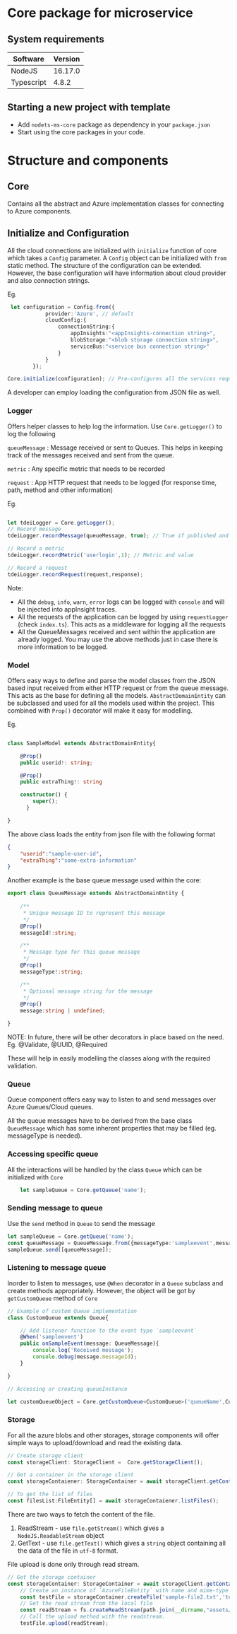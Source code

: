 # Core package for microservice


## System requirements
| Software | Version|
|----|---|
| NodeJS | 16.17.0|
| Typescript | 4.8.2 |

## Starting a new project with template

- Add `nodets-ms-core` package as dependency in your `package.json`
- Start using the core packages in your code.

# Structure and components



## Core
Contains all the abstract and Azure implementation classes for connecting to Azure components.

## Initialize and Configuration
All the cloud connections are initialized with `initialize` function of core which takes a `Config` parameter. A `Config` object can be initialized with `from` static method. The structure of the configuration can be extended. However, the base configuration will have information about cloud provider and also connection strings.

Eg.
```typescript
 let configuration = Config.from({
            provider:'Azure', // default
            cloudConfig:{
                connectionString:{
                    appInsights:"<appInsights-connection string>",
                    blobStorage:"<blob storage connection string>",
                    serviceBus:"<service bus connection string>"
                }
            }
        });

Core.initialize(configuration); // Pre-configures all the services required for the project.
```
A developer can employ loading the configuration from JSON file as well.


### Logger
Offers helper classes to help log the information.
Use `Core.getLogger()` to log the following

`queueMessage`  : Message received or sent to Queues. This helps in keeping track of the messages received and sent from the queue.

`metric`    : Any specific metric that needs to be recorded

`request` : App HTTP request that needs to be logged (for response time, path, method and other information)

Eg.
```typescript

let tdeiLogger = Core.getLogger();
// Record message
tdeiLogger.recordMessage(queueMessage, true); // True if published and false if received

// Record a metric
tdeiLogger.recordMetric('userlogin',1); // Metric and value

// Record a request
tdeiLogger.recordRequest(request,response);

```
Note:

* All the `debug`, `info`, `warn`, `error` logs can be logged with `console` and will be injected into appInsight traces.
* All the requests of the application can be logged by using `requestLogger` (check `index.ts`). This acts as a middleware for logging all the requests
* All the QueueMessages received and sent within the application are already logged. You may use the above methods just in case there is more information to be logged.

### Model
Offers easy ways to define and parse the model classes from the JSON based input received from either HTTP request or from the queue message. This acts as the base for defining all the models. `AbstractDomainEntity` can be subclassed and used for all the models used within the project. This combined with `Prop()` decorator will make it easy for modelling.

Eg.
```typescript

class SampleModel extends AbstractDomainEntity{

    @Prop()
    public userid!: string;

    @Prop()
    public extraThing!: string

    constructor() {
        super();
      }

}
```
The above class loads the entity from json file with the following format
```json
{
    "userid":"sample-user-id",
    "extraThing":"some-extra-information"
}
```

Another example is the base queue message used within the core:
```typescript
export class QueueMessage extends AbstractDomainEntity {
    
    /**
     * Unique message ID to represent this message
     */
    @Prop()
    messageId!:string;

    /**
     * Message type for this queue message
     */
    @Prop()
    messageType!:string;

    /**
     * Optional message string for the message
     */
    @Prop()
    message:string | undefined;

}

```

NOTE: In future, there will be other decorators in place based on the need.
Eg. @Validate, @UUID, @Required

These will help in easily modelling the classes along with the required validation.

### Queue
Queue component offers easy way to listen to and send messages over Azure Queues/Cloud queues.

All the queue messages have to be derived from the base class `QueueMessage` which has some inherent properties that may be filled (eg. messageType is needed).

### Accessing specific queue
All the interactions will be handled by the class `Queue` which can be initialized with `Core`

```typescript
    let sampleQueue = Core.getQueue('name');
```

### Sending message to queue

Use the `send` method in `Queue` to send the message
```typescript
let sampleQueue = Core.getQueue('name');
const queueMessage = QueueMessage.from({messageType:'sampleevent',messageId:''1,message:"Sample message"});
sampleQueue.send([queueMessage]);
```

### Listening to message queue
Inorder to listen to messages, use `@When` decorator in a `Queue` subclass and create methods appropriately.
However, the object will be got by `getCustomQueue` method of `Core`

```typescript
// Example of custom Queue implementation
class CustomQueue extends Queue{

    // Add listener function to the event type `sampleevent`
    @When('sampleevent')
    public onSampleEvent(message: QueueMessage){
        console.log('Received message');
        console.debug(message.messageId);
    }

}

// Accessing or creating queueInstance

let customQueueObject = Core.getCustomQueue<CustomQueue>('queueName',CustomQueue);


```


### Storage
For all the azure blobs and other storages, storage components will offer simple ways to upload/download and read the existing data.
```typescript
// Create storage client
const storageClient: StorageClient =  Core.getStorageClient();

// Get a container in the storage client
const storageContaiener: StorageContainer = await storageClient.getContainer(containerName);

// To get the list of files
const filesList:FileEntity[] = await storageContaiener.listFiles();

```
There are two ways to fetch the content of the file.
1. ReadStream - use `file.getStream()` which gives a `NodeJS.ReadableStream` object 
2. GetText - use `file.getText()` which gives a `string` object containing all the data of the file in `utf-8` format.

File upload is done only through read stream.
```typescript
// Get the storage container
const storageContainer: StorageContainer = await storageClient.getContainer(containerName);
    // Create an instance of `AzureFileEntity` with name and mime-type
    const testFile = storageContainer.createFile('sample-file2.txt','text/plain');
    // Get the read stream from the local file
    const readStream = fs.createReadStream(path.join(__dirname,"assets/sample_upload_file.txt"));
    // Call the upload method with the readstream.
    testFile.upload(readStream);
```

